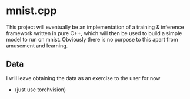# mnist.cpp

This project will eventually be an implementation of a training & inference 
framework written in pure C++, which will then be used to build a simple model 
to run on mnist. Obviously there is no purpose to this apart from amusement and 
learning.

## Data
I will leave obtaining the data as an exercise to the user for now
- (just use torchvision)

